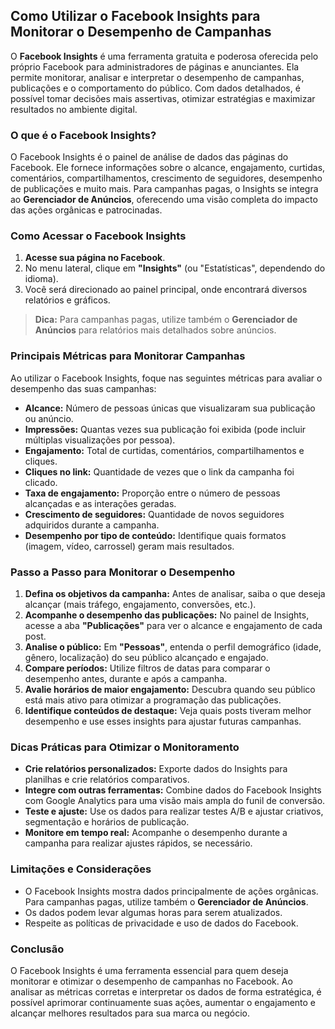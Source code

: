 ## Como Utilizar o Facebook Insights para Monitorar o Desempenho de Campanhas

O **Facebook Insights** é uma ferramenta gratuita e poderosa oferecida pelo próprio Facebook para administradores de páginas e anunciantes. Ela permite monitorar, analisar e interpretar o desempenho de campanhas, publicações e o comportamento do público. Com dados detalhados, é possível tomar decisões mais assertivas, otimizar estratégias e maximizar resultados no ambiente digital.

### O que é o Facebook Insights?

O Facebook Insights é o painel de análise de dados das páginas do Facebook. Ele fornece informações sobre o alcance, engajamento, curtidas, comentários, compartilhamentos, crescimento de seguidores, desempenho de publicações e muito mais. Para campanhas pagas, o Insights se integra ao **Gerenciador de Anúncios**, oferecendo uma visão completa do impacto das ações orgânicas e patrocinadas.

### Como Acessar o Facebook Insights

1. **Acesse sua página no Facebook**.
2. No menu lateral, clique em **"Insights"** (ou "Estatísticas", dependendo do idioma).
3. Você será direcionado ao painel principal, onde encontrará diversos relatórios e gráficos.

> **Dica:** Para campanhas pagas, utilize também o **Gerenciador de Anúncios** para relatórios mais detalhados sobre anúncios.

### Principais Métricas para Monitorar Campanhas

Ao utilizar o Facebook Insights, foque nas seguintes métricas para avaliar o desempenho das suas campanhas:

- **Alcance:** Número de pessoas únicas que visualizaram sua publicação ou anúncio.
- **Impressões:** Quantas vezes sua publicação foi exibida (pode incluir múltiplas visualizações por pessoa).
- **Engajamento:** Total de curtidas, comentários, compartilhamentos e cliques.
- **Cliques no link:** Quantidade de vezes que o link da campanha foi clicado.
- **Taxa de engajamento:** Proporção entre o número de pessoas alcançadas e as interações geradas.
- **Crescimento de seguidores:** Quantidade de novos seguidores adquiridos durante a campanha.
- **Desempenho por tipo de conteúdo:** Identifique quais formatos (imagem, vídeo, carrossel) geram mais resultados.

### Passo a Passo para Monitorar o Desempenho

1. **Defina os objetivos da campanha:** Antes de analisar, saiba o que deseja alcançar (mais tráfego, engajamento, conversões, etc.).
2. **Acompanhe o desempenho das publicações:** No painel de Insights, acesse a aba **"Publicações"** para ver o alcance e engajamento de cada post.
3. **Analise o público:** Em **"Pessoas"**, entenda o perfil demográfico (idade, gênero, localização) do seu público alcançado e engajado.
4. **Compare períodos:** Utilize filtros de datas para comparar o desempenho antes, durante e após a campanha.
5. **Avalie horários de maior engajamento:** Descubra quando seu público está mais ativo para otimizar a programação das publicações.
6. **Identifique conteúdos de destaque:** Veja quais posts tiveram melhor desempenho e use esses insights para ajustar futuras campanhas.

### Dicas Práticas para Otimizar o Monitoramento

- **Crie relatórios personalizados:** Exporte dados do Insights para planilhas e crie relatórios comparativos.
- **Integre com outras ferramentas:** Combine dados do Facebook Insights com Google Analytics para uma visão mais ampla do funil de conversão.
- **Teste e ajuste:** Use os dados para realizar testes A/B e ajustar criativos, segmentação e horários de publicação.
- **Monitore em tempo real:** Acompanhe o desempenho durante a campanha para realizar ajustes rápidos, se necessário.

### Limitações e Considerações

- O Facebook Insights mostra dados principalmente de ações orgânicas. Para campanhas pagas, utilize também o **Gerenciador de Anúncios**.
- Os dados podem levar algumas horas para serem atualizados.
- Respeite as políticas de privacidade e uso de dados do Facebook.

### Conclusão

O Facebook Insights é uma ferramenta essencial para quem deseja monitorar e otimizar o desempenho de campanhas no Facebook. Ao analisar as métricas corretas e interpretar os dados de forma estratégica, é possível aprimorar continuamente suas ações, aumentar o engajamento e alcançar melhores resultados para sua marca ou negócio.